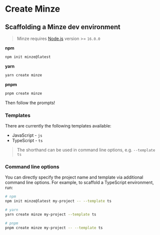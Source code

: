 # Create Minze

## Scaffolding a Minze dev environment

> Minze requires [Node.js](https://nodejs.dev/) version >= `16.0.0`

**npm**

```bash
npm init minze@latest
```

**yarn**

```bash
yarn create minze
```

**pnpm**

```bash
pnpm create minze
```

Then follow the prompts!

### Templates

There are currently the following templates available:

- JavaScript - `js`
- TypeScript - `ts`

> The shorthand can be used in command line options, e.g. `--template ts`

### Command line options

You can directly specify the project name and template via additional command line options. For example, to scaffold a TypeScript environment, run:

```bash
# npm
npm init minze@latest my-project -- --template ts

# yarn
yarn create minze my-project --template ts

# pnpm
pnpm create minze my-project -- --template ts
```
